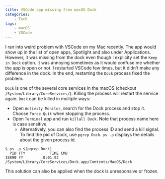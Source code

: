 ```yaml
---
title: VSCode app missing from macOS Dock
categories:
    - Tech
tags:
    - macOS
    - VSCode
---
```


I ran into weird problem with VSCode on my Mac recently. The app would show up in the list of open apps, Spotlight and also under Applications. However, it was missing from the dock even though I explicity set the `Keep in Dock` option. It was annoying sometimes as it would confuse me whether the app is open or not. I restarted VSCode few times, but it didn't make any difference in the dock. In the end, restarting the `Dock` process fixed the problem.

`Dock` is one of the several core services in the macOS (checkout `/System/Library/CoreServices/`). Killing the process will restart the service again. `Dock` can be killed in mulitple ways:

- Open `Activity Monitor`, search for the Dock process and stop it. Choose `Force Quit` when stopping the process.
- Open `Terminal` app and run `killall Dock`. Note that process name here is case sensitive. 
  - Alternatively, you can also find the process ID and send a kill signal. To find the pid of Dock, use `pgrep Dock`. `ps -p` displays the details about the given process id.

```text
$ ps -p $(pgrep Dock)
  PID TTY           TIME CMD
15890 ??         0:01.92 /System/Library/CoreServices/Dock.app/Contents/MacOS/Dock
```

This solution can also be applied when the dock is unresponsive or frozen.
